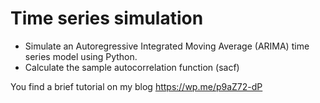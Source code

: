 # Time series simulation
- Simulate an Autoregressive Integrated Moving Average (ARIMA) time series model using Python.
- Calculate the sample autocorrelation function (sacf) 

You find a brief tutorial on my blog https://wp.me/p9aZ72-dP
